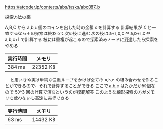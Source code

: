 https://atcoder.jp/contests/abs/tasks/abc087_b

探索方法の案

A,B,C から a,b,c 個のコインを出した時の金額 x を計算する
計算結果が X と一致するならその探索は終わって次の枝に進む
次の枝は a+1,b,c や a,b+1,c や a,b,c+1 で計算する
枝には重複が起こるので探索済みノードに到達したら探索をやめる

| 実行時間 | メモリ   |
|----------|----------|
| 384 ms   | 22352 KB |

... と思いきや実は単純な三重ループをかけば全ての
a,b,c の組み合わせを作ることができるので、それで計算することができる
ここで a,b,c はたかだか50個なので 50^3 回の計算で済むというのが模範解答
このような線形探索の方がメモリも使わないし高速に実行できる

| 実行時間 | メモリ   |
|----------|----------|
| 63 ms    | 14432 KB |
